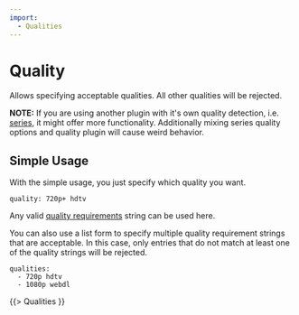 ```yaml
---
import:
  - Qualities
---
```


# Quality

Allows specifying acceptable qualities. All other qualities will be rejected. 

**NOTE:** If you are using another plugin with it's own quality detection, i.e. [series](/Plugins/series), it might offer more functionality. Additionally mixing series quality options and quality plugin will cause weird behavior.

## Simple Usage

With the simple usage, you just specify which quality you want.

```
quality: 720p+ hdtv
```

Any valid [quality requirements](/Plugins/quality#Requirements) string can be used here.

You can also use a list form to specify multiple quality requirement strings that are acceptable. In this case, only entries that do not match at least one of the quality strings will be rejected.

```
qualities:
  - 720p hdtv
  - 1080p webdl
```

{{> Qualities }}
